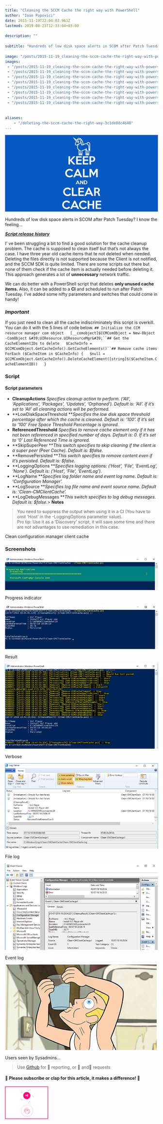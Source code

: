```yaml
---
title: "Cleaning the SCCM Cache the right way with PowerShell"
author: "Ioan Popovici"
date: 2015-11-19T22:04:03.961Z
lastmod: 2019-08-23T12:33:04+03:00

description: ""

subtitle: "Hundreds of low disk space alerts in SCOM after Patch Tuesday? I know the feeling…"

image: "/posts/2015-11-19_cleaning-the-sccm-cache-the-right-way-with-powershell/images/1.png" 
images:
 - "/posts/2015-11-19_cleaning-the-sccm-cache-the-right-way-with-powershell/images/1.png" 
 - "/posts/2015-11-19_cleaning-the-sccm-cache-the-right-way-with-powershell/images/2.png" 
 - "/posts/2015-11-19_cleaning-the-sccm-cache-the-right-way-with-powershell/images/3.png" 
 - "/posts/2015-11-19_cleaning-the-sccm-cache-the-right-way-with-powershell/images/4.png" 
 - "/posts/2015-11-19_cleaning-the-sccm-cache-the-right-way-with-powershell/images/5.png" 
 - "/posts/2015-11-19_cleaning-the-sccm-cache-the-right-way-with-powershell/images/6.png" 
 - "/posts/2015-11-19_cleaning-the-sccm-cache-the-right-way-with-powershell/images/7.gif" 
 - "/posts/2015-11-19_cleaning-the-sccm-cache-the-right-way-with-powershell/images/8.gif" 


aliases:
    - "/deleting-the-sccm-cache-the-right-way-3c1de8dc4b48"
---
```


![image](/posts/2015-11-19_cleaning-the-sccm-cache-the-right-way-with-powershell/images/1.png)



Hundreds of low disk space alerts in SCOM after Patch Tuesday? I know the feeling…

[**_Script release history_**](https://SCCM.Zone/Clean-CMClientCache-CHANGELOG)


I’
ve been struggling a bit to find a good solution for the cache cleanup problem. The cache is supposed to clean itself but that’s not always the case. I have three year old cache items that te not deleted when needed. Deleting the files directly is not supported because the Client is not notified, and the SCCM SDK is quite limited. There are some scripts out there but none of them check if the cache item is actually needed before deleting it. This approach generates a lot of **unnecessary** network traffic.

We can do better with a PowerShell script that deletes **only unused cache items.** Also, it can be added to a **CI** and scheduled to run after Patch Tuesday. I’ve added some nifty parameters and switches that could come in handy!

### **_Important_**

If you just need to clean all the cache indiscriminately this script is overkill.  
You can do it with the 5 lines of code below.
`## Initialize the CCM resource manager com object  
[__comobject]$CCMComObject = New-Object -ComObject &#39;UIResource.UIResourceMgr&#39;``## Get the CacheElementIDs to delete  
$CacheInfo = $CCMComObject.GetCacheInfo().GetCacheElements()``## Remove cache items  
ForEach ($CacheItem in $CacheInfo) {  
    $null = $CCMComObject.GetCacheInfo().DeleteCacheElement([string]$($CacheItem.CacheElementID))  
}`

### Script

#### Script parameters

*   **CleanupActions**
_Specifies cleanup action to perform. (‘All’, ‘Applications’, ‘Packages’, ‘Updates’, ‘Orphaned’). Default is: ‘All’.
If it’s set to ‘All’ all cleaning actions will be performed._
*   **LowDiskSpaceThreshold
**_Specifies the low disk space threshold percentage after which the cache is cleaned. Default is: ‘100’.
If it’s set to ‘100’ Free Space Threshold Percentage is ignored._
*   **ReferencedThreshold**
_Specifies to remove cache element only if it has not been referenced in specified number of days. Default is: 0.
If it’s set to ‘0’ Last Referenced Time is ignored._
*   **SkipSuperPeer
**_This switch specifies to skip cleaning if the client is a super peer (Peer Cache). Default is: $false._
*   **RemovePersisted
**_This switch specifies to remove content even if it’s persisted. Default is: $false._
*   **LoggingOptions
**_Specifies logging options: (‘Host’, ‘File’, ‘EventLog’, ‘None’). Default is: (‘Host’, ‘File’, ‘EventLog’)._
*   **LogName
**_Specifies log folder name and event log name. Default is: ‘Configuration Manager’._
*   **LogSource
**_Specifies log file name and event source name. Default is: ‘Clean-CMClientCache’._
*   **LogDebugMessages
**_This switch specifies to log debug messages. Default is: $false._> **Notes**  
> You need to suppress the output when using it in a CI (You have to omit ‘Host’ in the -LoggingOptions parameter value).  
> Pro tip: Use it as a ‘Discovery’ script, it will save some time and there are not advantages to use remediation in this case.

Clean configuration manager client cache



### Screenshots




![image](/posts/2015-11-19_cleaning-the-sccm-cache-the-right-way-with-powershell/images/2.png)

Progress indicator





![image](/posts/2015-11-19_cleaning-the-sccm-cache-the-right-way-with-powershell/images/3.png)

Result





![image](/posts/2015-11-19_cleaning-the-sccm-cache-the-right-way-with-powershell/images/4.png)

Verbose





![image](/posts/2015-11-19_cleaning-the-sccm-cache-the-right-way-with-powershell/images/5.png)

File log





![image](/posts/2015-11-19_cleaning-the-sccm-cache-the-right-way-with-powershell/images/6.png)

Event log





![image](/posts/2015-11-19_cleaning-the-sccm-cache-the-right-way-with-powershell/images/7.gif)

Users seen by Sysadmins…

> Use [Github](https://SCCM.Zone/Issues) for 🐛 reporting, or 🌈 and🦄 requests

#### 🙏 Please subscribe or clap for this article, it makes a difference! 🙏




![image](/posts/2015-11-19_cleaning-the-sccm-cache-the-right-way-with-powershell/images/8.gif)
